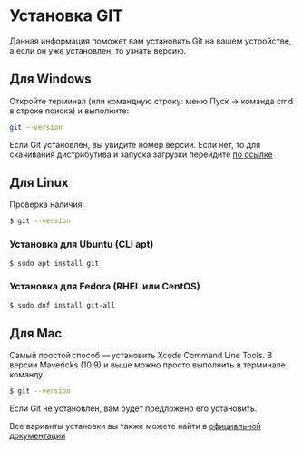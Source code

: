 # Установка GIT

Данная информация поможет вам установить  Git на вашем устройстве, а если он уже установлен, то узнать версию.

## Для Windows

Откройте терминал (или командную строку: меню Пуск -> команда cmd в строке поиска) и выполните:

```bash
git --version
```
Если Git установлен, вы увидите номер версии. Если нет, то для скачивания дистрибутива и запуска загрузки перейдите [по ссылке](https://git-scm.com/download/win)

## Для Linux

Проверка наличия:

```bash
$ git --version
```

### Установка для Ubuntu (CLI apt)


```bash
$ sudo apt install git
```


### Установка для Fedora (RHEL или CentOS)

```bash
$ sudo dnf install git-all
```

## Для Mac

Самый простой способ — установить Xcode Command Line Tools. В версии Mavericks (10.9) и выше можно просто выполнить в терминале команду:

```bash
$ git --version
```

Если Git не установлен, вам будет предложено его установить.

Все варианты установки вы также можете найти в [официальной документации](https://git-scm.com/book/ru/v2/Введение-Установка-Git)





